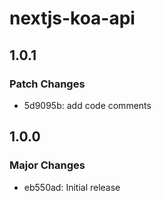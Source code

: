 # nextjs-koa-api

## 1.0.1

### Patch Changes

- 5d9095b: add code comments

## 1.0.0

### Major Changes

- eb550ad: Initial release
